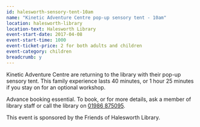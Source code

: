 ```yaml
---
id: halesworth-sensory-tent-10am
name: "Kinetic Adventure Centre pop-up sensory tent - 10am"
location: halesworth-library
location-text: Halesworth Library
event-start-date: 2017-04-08
event-start-time: 1000
event-ticket-price: 2 for both adults and children
event-category: children
breadcrumb: y
---
```


Kinetic Adventure Centre are returning to the library with their pop-up sensory tent. This family experience lasts 40 minutes, or 1 hour 25 minutes if you stay on for an optional workshop.

Advance booking essential. To book, or for more details, ask a member of library staff or call the library on [01986 875095](tel:01986875095).

This event is sponsored by the Friends of Halesworth Library.
